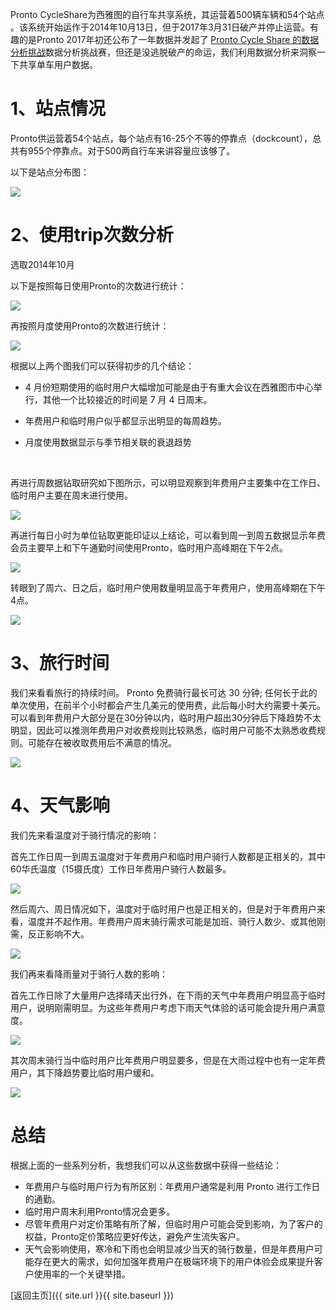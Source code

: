 Pronto CycleShare为西雅图的自行车共享系统，其运营着500辆车辆和54个站点 。该系统开始运作于2014年10月13日，但于2017年3月31日破产并停止运营。有趣的是Pronto 2017年初还公布了一年数据并发起了                                                                                   [Pronto Cycle Share 的数据分析挑战](http://www.prontocycleshare.com/datachallenge)数据分析挑战赛，但还是没逃脱破产的命运，我们利用数据分析来洞察一下共享单车用户数据。



# 1、站点情况

Pronto供运营着54个站点，每个站点有16-25个不等的停靠点（dockcount），总共有955个停靠点。对于500两自行车来讲容量应该够了。

以下是站点分布图：

![](http://p0bseao56.bkt.clouddn.com/Pronto%E5%81%9C%E9%9D%A0%E7%82%B9%E5%88%86%E5%B8%83.jpg)





# 2、使用trip次数分析

选取2014年10月

以下是按照每日使用Pronto的次数进行统计：

![](http://p0bseao56.bkt.clouddn.com/%E6%AF%8F%E6%97%A5%E4%BD%BF%E7%94%A8%E6%83%85%E5%86%B5.png)

再按照月度使用Pronto的次数进行统计：

![](http://p0bseao56.bkt.clouddn.com/%E6%9C%88%E5%BA%A6%E4%BD%BF%E7%94%A8%E9%87%8F.jpg)

根据以上两个图我们可以获得初步的几个结论：

-  4 月份短期使用的临时用户大幅增加可能是由于有重大会议在西雅图市中心举行，其他一个比较接近的时间是 7 月 4 日周末。

- 年费用户和临时用户似乎都显示出明显的每周趋势。

- 月度使用数据显示与季节相关联的衰退趋势

  ​

再进行周数据钻取研究如下图所示，可以明显观察到年费用户主要集中在工作日、临时用户主要在周末进行使用。

![](http://p0bseao56.bkt.clouddn.com/%E5%B7%A5%E4%BD%9C%E6%97%A5%E4%BD%BF%E7%94%A8%E6%83%85%E5%86%B5.jpg)

再进行每日小时为单位钻取更能印证以上结论，可以看到周一到周五数据显示年费会员主要早上和下午通勤时间使用Pronto，临时用户高峰期在下午2点。

![](http://p0bseao56.bkt.clouddn.com/HOUR%E8%A7%92%E5%BA%A6%E5%88%86%E6%9E%90.jpg)

转眼到了周六、日之后，临时用户使用数量明显高于年费用户，使用高峰期在下午4点。

![](http://p0bseao56.bkt.clouddn.com/hour%E5%91%A8%E6%9C%AB%E5%88%86%E6%9E%90.jpg)



# 3、旅行时间

我们来看看旅行的持续时间。 Pronto 免费骑行最长可达 30 分钟; 任何长于此的单次使用，在前半个小时都会产生几美元的使用费，此后每小时大约需要十美元。可以看到年费用户大部分是在30分钟以内，临时用户超出30分钟后下降趋势不太明显，因此可以推测年费用户对收费规则比较熟悉，临时用户可能不太熟悉收费规则。可能存在被收取费用后不满意的情况。

![](http://p0bseao56.bkt.clouddn.com/%E9%AA%91%E8%A1%8C%E6%97%B6%E9%97%B4.jpg)



# 4、天气影响

我们先来看温度对于骑行情况的影响：

首先工作日周一到周五温度对于年费用户和临时用户骑行人数都是正相关的，其中60华氏温度（15摄氏度）工作日年费用户骑行人数最多。

![](http://p0bseao56.bkt.clouddn.com/%E5%B7%A5%E4%BD%9C%E6%97%A5%E6%B8%A9%E5%BA%A6.jpg)

然后周六、周日情况如下，温度对于临时用户也是正相关的，但是对于年费用户来看，温度并不起作用。年费用户周末骑行需求可能是加班、骑行人数少、或其他刚需，反正影响不大。

![](http://p0bseao56.bkt.clouddn.com/%E5%91%A8%E6%9C%AB%E6%B8%A9%E5%BA%A6%E5%BD%B1%E5%93%8D.jpg)

我们再来看降雨量对于骑行人数的影响：

首先工作日除了大量用户选择晴天出行外，在下雨的天气中年费用户明显高于临时用户，说明刚需明显。为这些年费用户考虑下雨天气体验的话可能会提升用户满意度。

![](http://p0bseao56.bkt.clouddn.com/%E9%99%8D%E9%9B%A8.jpg)



其次周末骑行当中临时用户比年费用户明显要多，但是在大雨过程中也有一定年费用户，其下降趋势要比临时用户缓和。

![](http://p0bseao56.bkt.clouddn.com/%E9%99%8D%E9%9B%A8%E5%91%A8%E6%9C%AB.jpg)



# 总结

根据上面的一些系列分析，我想我们可以从这些数据中获得一些结论：

- 年费用户与临时用户行为有所区别：年费用户通常是利用 Pronto 进行工作日的通勤。
- 临时用户周末利用Pronto情况会更多。
- 尽管年费用户对定价策略有所了解，但临时用户可能会受到影响，为了客户的权益，Pronto定价策略应更好传达，避免产生流失客户。
- 天气会影响使用，寒冷和下雨也会明显减少当天的骑行数量，但是年费用户可能存在更大的需求，如何加强年费用户在极端环境下的用户体验会成果提升客户使用率的一个关键举措。





[返回主页]({{ site.url }}{{ site.baseurl }})